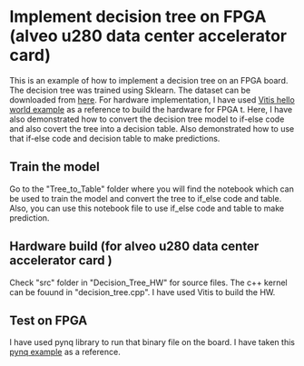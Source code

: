 # Implement decision tree on FPGA (alveo u280 data center accelerator card)
This is an example of how to implement a decision tree on an FPGA board. The decision tree was trained using Sklearn. The dataset
can be downloaded from [here](https://www.kaggle.com/datasets/laavanya/human-stress-detection-in-and-through-sleep). For hardware implementation, I have used [Vitis 
hello world example](https://github.com/Xilinx/Vitis_Accel_Examples/tree/master/host_xrt/hello_world_xrt) as a reference to build the hardware for FPGA t. Here, I have also
demonstrated how to convert the decision tree model to if-else code and also covert the tree into a decision table. Also demonstrated how to use that if-else code and
decision table to make predictions.

## Train the model
Go to the "Tree_to_Table" folder where you will find the notebook which can be used to train the model and convert the tree to if_else code and table. Also, you can
use this notebook file to use if_else code and table to make prediction.


## Hardware build (for alveo u280 data center accelerator card )
Check "src" folder in "Decision_Tree_HW" for source files. The c++ kernel can be fouund in "decision_tree.cpp". I have used Vitis to build the HW.


## Test on FPGA
I have used pynq library to run that binary file on the board. I have taken this [pynq example](https://github.com/Xilinx/Alveo-PYNQ/blob/master/pynq_alveo_examples/notebooks/1_introduction/1-vector-addition.ipynb) 
as a reference.
